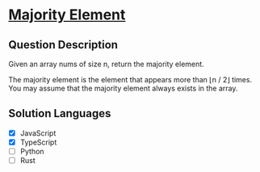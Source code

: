 # [Majority Element](https://leetcode.com/problems/majority-element)

## Question Description

Given an array nums of size n, return the majority element.

The majority element is the element that appears more than ⌊n / 2⌋ times. You may assume that the majority element always exists in the array.

## Solution Languages

- [x] JavaScript
- [x] TypeScript
- [ ] Python
- [ ] Rust